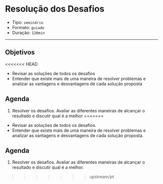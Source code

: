 # Resolução dos Desafios

- Tipo: `seminário`
- Formato: `guiado`
- Duração: `120min`

***

## Objetivos

<<<<<<< HEAD
- Revisar as soluções de todos os desafios
- Entender que existe mais de uma maneira de resolver problemas e analizar as vantagens e desvantagens de cada solução proposta

## Agenda

1. Resolver os desafios. Avaliar as diferentes maneiras de alcançar o resultado e discutir qual é a melhor
=======
- Revisar as soluções de todos os desafios.
- Entender que existe mais de uma maneira de resolver problemas e analizar as vantagens e desvantagens de cada solução proposta.

## Agenda

1. Resolver os desafios. Avaliar as diferentes maneiras de alcançar o resultado e discutir qual é a melhor.
>>>>>>> upstream/pt

